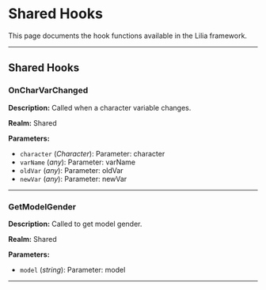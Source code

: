 # Shared Hooks

This page documents the hook functions available in the Lilia framework.

---

## Shared Hooks

### OnCharVarChanged

**Description:** Called when a character variable changes.

**Realm:** Shared

**Parameters:**

* `character` (*Character*): Parameter: character
* `varName` (*any*): Parameter: varName
* `oldVar` (*any*): Parameter: oldVar
* `newVar` (*any*): Parameter: newVar

---

### GetModelGender

**Description:** Called to get model gender.

**Realm:** Shared

**Parameters:**

* `model` (*string*): Parameter: model

---

